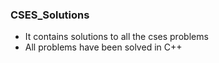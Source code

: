 ### CSES_Solutions
- It contains solutions to all the cses problems
- All problems have been solved in C++
